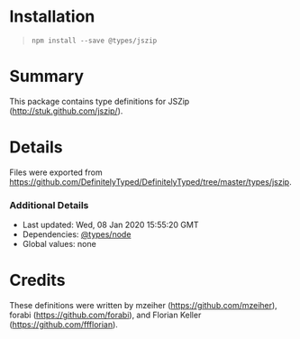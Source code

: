# Installation
> `npm install --save @types/jszip`

# Summary
This package contains type definitions for JSZip (http://stuk.github.com/jszip/).

# Details
Files were exported from https://github.com/DefinitelyTyped/DefinitelyTyped/tree/master/types/jszip.

### Additional Details
 * Last updated: Wed, 08 Jan 2020 15:55:20 GMT
 * Dependencies: [@types/node](https://npmjs.com/package/@types/node)
 * Global values: none

# Credits
These definitions were written by mzeiher (https://github.com/mzeiher), forabi (https://github.com/forabi), and Florian Keller (https://github.com/ffflorian).

